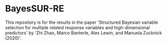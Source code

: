 # BayesSUR-RE

This repository is for the results in the paper 'Structured Bayesian variable selection for multiple related response variables and high-dimensional predictors' by 'Zhi Zhao, Marco Banterle, Alex Lewin, and Manuela Zucknick (2020)'.
